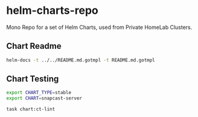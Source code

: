 # helm-charts-repo

Mono Repo for a set of Helm Charts, used from Private HomeLab Clusters.

## Chart Readme

```sh
helm-docs -t ../../README.md.gotmpl -t README.md.gotmpl
```

## Chart Testing

```sh
export CHART_TYPE=stable
export CHART=snapcast-server

task chart:ct-lint
```